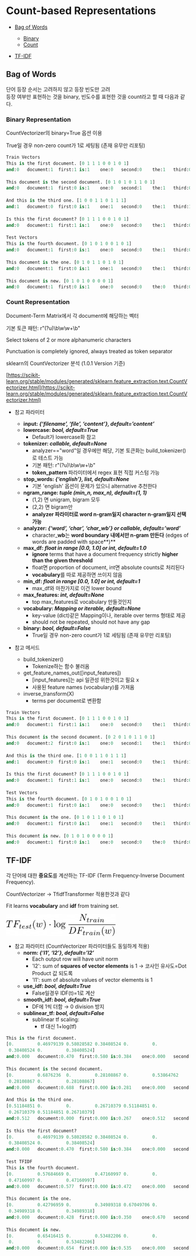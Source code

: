 # Count-based Representations

* [Bag of Words](#bag-of-words)
    * [Binary](#binary-representation)
    * [Count](#count-representation) 

* [TF-IDF](#tf\-idf)


## Bag of Words
단어 등장 순서는 고려하지 않고 등장 빈도만 고려<br>
등장 여부만 표현하는 것을 binary, 빈도수를 표현한 것을 count라고 할 때 다음과 같다.
### Binary Representation
CountVectorizer의 binary=True 옵션 이용

True일 경우 non-zero count가 1로 세팅됨 (존재 유무만 리포팅)

```python
Train Vectors
This is the first document. [0 1 1 1 0 0 1 0 1]
and:0	document:1	first:1	is:1	one:0	second:0	the:1	third:0	this:1	

This document is the second document. [0 1 0 1 0 1 1 0 1]
and:0	document:1	first:0	is:1	one:0	second:1	the:1	third:0	this:1	

And this is the third one. [1 0 0 1 1 0 1 1 1]
and:1	document:0	first:0	is:1	one:1	second:0	the:1	third:1	this:1	

Is this the first document? [0 1 1 1 0 0 1 0 1]
and:0	document:1	first:1	is:1	one:0	second:0	the:1	third:0	this:1	

Test Vectors
This is the fourth document. [0 1 0 1 0 0 1 0 1]
and:0	document:1	first:0	is:1	one:0	second:0	the:1	third:0	this:1	

This document is the one. [0 1 0 1 1 0 1 0 1]
and:0	document:1	first:0	is:1	one:1	second:0	the:1	third:0	this:1	

This document is new. [0 1 0 1 0 0 0 0 1]
and:0	document:1	first:0	is:1	one:0	second:0	the:0	third:0	this:1
```

### Count Representation
Document-Term Matrix에서 각 document에 해당하는 벡터

기본 토큰 패턴: r"(?u)\\b\\w\\w+\\b"

Select tokens of 2 or more alphanumeric characters

Punctuation is completely ignored, always treated as token separator

sklearn의 CountVectorizer 분석 (1.0.1 Version 기준)

[https://scikit-learn.org/stable/modules/generated/sklearn.feature_extraction.text.CountVectorizer.html](https://scikit-learn.org/stable/modules/generated/sklearn.feature_extraction.text.CountVectorizer.html)

- 참고 파라미터
    - **input: *{‘filename’, ‘file’, ‘content’}, default=’content’***
    - **lowercase: *bool, default=True***
        - Default가 lowercase화 참고
    - **tokenizer: *callable, default=None***
        - analyzer=="word"일 경우에만 해당, 기본 토큰화는 build_tokenizer()로 테스트 가능
        - 기본 패턴: r"(?u)\\b\\w\\w+\\b"
        - **token_pattern** 파라미터에서 regex 표현 직접 커스텀 가능
    - **stop_words: *{‘english’}, list, default=None***
        - 기본 'english' 옵션이 문제가 있으니 alternative 추천한다
    - **ngram_range: *tuple (min_n, max_n), default=(1, 1)***
        - (1,2) 면 unigram, bigram 모두
        - (2,2) 면 bigram만
        - **analyzer 파라미터로 word n-gram일지 character n-gram일지 선택 가능**
    - **analyzer: *{‘word’, ‘char’, ‘char_wb’} or callable, default=’word’***
        - character_**wb**는 **word boundary 내에서만 n-gram 만든다** (edges of words are padded with space**)**
    - **max_df: *float in range [0.0, 1.0] or int, default=1.0***
        - **ignore** terms that have a document frequency strictly **higher than the given threshold**
        - float면 proportion of document, int면 absolute counts로 처리된다
        - **vocabulary**를 따로 제공하면 쓰이지 않음
    - **min_df: *float in range [0.0, 1.0] or int, default=1***
        - max_df와 마찬가지로 이건 lower bound
    - **max_features: *int, default=None***
        - top max_features로 vocabulary 만들것인지
    - **vocabulary: *Mapping or iterable, default=None***
        - key-value (dict)같은 Mapping이나, iterable over terms 형태로 제공
        - should not be repeated, should not have any gap
    - **binary: *bool, default=False***
        - True일 경우 non-zero count가 1로 세팅됨 (존재 유무만 리포팅)

- 참고 메서드
    - build_tokenizer()
        - Tokenize하는 함수 불러옴
    - get_feature_names_out([input_features])
        - [input_features]는 api 일관성 위한것이고 필요 x
        - 사용된 feature names (vocabulary)를 가져옴
    - inverse_transform(X)
        - terms per document로 변환함

```python
Train Vectors
This is the first document. [0 1 1 1 0 0 1 0 1]
and:0	document:1	first:1	is:1	one:0	second:0	the:1	third:0	this:1	

This document is the second document. [0 2 0 1 0 1 1 0 1]
and:0	document:2	first:0	is:1	one:0	second:1	the:1	third:0	this:1	

And this is the third one. [1 0 0 1 1 0 1 1 1]
and:1	document:0	first:0	is:1	one:1	second:0	the:1	third:1	this:1	

Is this the first document? [0 1 1 1 0 0 1 0 1]
and:0	document:1	first:1	is:1	one:0	second:0	the:1	third:0	this:1	

Test Vectors
This is the fourth document. [0 1 0 1 0 0 1 0 1]
and:0	document:1	first:0	is:1	one:0	second:0	the:1	third:0	this:1	

This document is the one. [0 1 0 1 1 0 1 0 1]
and:0	document:1	first:0	is:1	one:1	second:0	the:1	third:0	this:1	

This document is new. [0 1 0 1 0 0 0 0 1]
and:0	document:1	first:0	is:1	one:0	second:0	the:0	third:0	this:1
```

## TF\-IDF
각 단어에 대한 <b>중요도</b>를 계산하는 TF-IDF (Term Frequency-Inverse Document Frequency).

CountVectorizer → TfidfTransformer 적용한것과 같다

Fit learns **vocabulary** and **idf** from training set.

<!-- $$TF_{test}(w)\cdot \log{\frac{N_{train}}{DF_{train}(w)}}$$ -->
<!-- ![TFIDF Equation](./figs/tfidf_vec_equation.png) -->
<img src="./figs/tfidf_vec_equation.png" alt="TFIDF Equation" width="300px">

- 참고 파라미터 (CountVectorizer 파라미터들도 동일하게 적용)
    - **norm: *{‘l1’, ‘l2’}, default=’l2’***
        - Each output row will have unit norm
        - 'l2': sum of **squares of vector elements** is 1 → 코사인 유사도=Dot Product 값 되도록
        - 'l1': sum of absolute values of vector elements is 1
    - **use_idf: *bool, default=True***
        - False일경우 IDF(t)=1로 계산
    - **smooth_idf: *bool, default=True***
        - DF에 1씩 더함 → 0 division 방지
    - **sublinear_tf: *bool, default=False***
        - sublinear tf scaling:
            - tf 대신 1+log(tf)

```python
This is the first document. 
[0.         0.46979139 0.58028582 0.38408524 0.         0.
 0.38408524 0.         0.38408524]
and:0.000	document:0.470	first:0.580	is:0.384	one:0.000	second:0.000	the:0.384	third:0.000	this:0.384	

This document is the second document. 
[0.         0.6876236  0.         0.28108867 0.         0.53864762
 0.28108867 0.         0.28108867]
and:0.000	document:0.688	first:0.000	is:0.281	one:0.000	second:0.539	the:0.281	third:0.000	this:0.281	

And this is the third one. 
[0.51184851 0.         0.         0.26710379 0.51184851 0.
 0.26710379 0.51184851 0.26710379]
and:0.512	document:0.000	first:0.000	is:0.267	one:0.512	second:0.000	the:0.267	third:0.512	this:0.267	

Is this the first document? 
[0.         0.46979139 0.58028582 0.38408524 0.         0.
 0.38408524 0.         0.38408524]
and:0.000	document:0.470	first:0.580	is:0.384	one:0.000	second:0.000	the:0.384	third:0.000	this:0.384	

Test TFIDF
This is the fourth document. 
[0.         0.57684669 0.         0.47160997 0.         0.
 0.47160997 0.         0.47160997]
and:0.000	document:0.577	first:0.000	is:0.472	one:0.000	second:0.000	the:0.472	third:0.000	this:0.472	

This document is the one. 
[0.         0.42796959 0.         0.34989318 0.67049706 0.
 0.34989318 0.         0.34989318]
and:0.000	document:0.428	first:0.000	is:0.350	one:0.670	second:0.000	the:0.350	third:0.000	this:0.350	

This document is new. 
[0.         0.65416415 0.         0.53482206 0.         0.
 0.         0.         0.53482206]
and:0.000	document:0.654	first:0.000	is:0.535	one:0.000	second:0.000	the:0.000	third:0.000	this:0.535
```

<!-- # LM Based -->